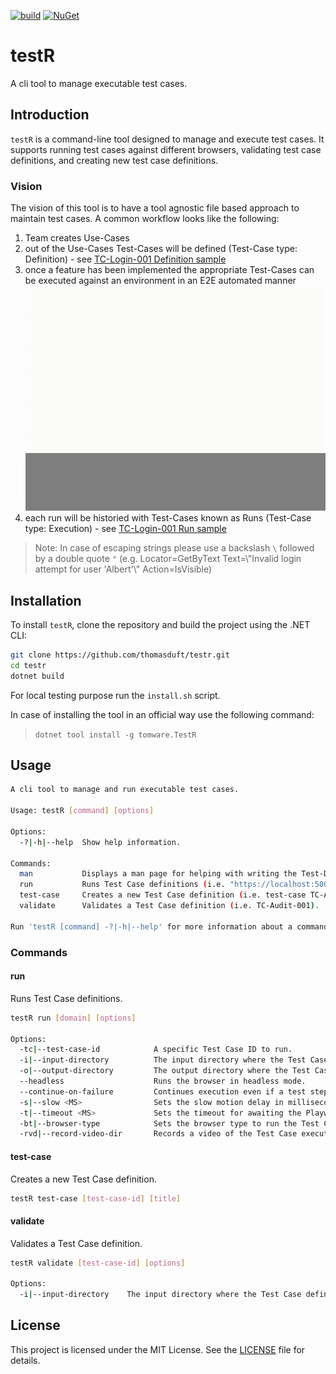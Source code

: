 [![build](https://github.com/thomasduft/testr/actions/workflows/build.yml/badge.svg)](https://github.com/thomasduft/testr/actions/workflows/build.yml) [![NuGet](https://img.shields.io/nuget/vpre/tomware.TestR.svg)](https://www.nuget.org/packages/tomware.TestR)


# testR

A cli tool to manage executable test cases.

## Introduction

`testR` is a command-line tool designed to manage and execute test cases. It supports running test cases against different browsers, validating test case definitions, and creating new test case definitions.

### Vision

The vision of this tool is to have a tool agnostic file based approach to maintain test cases. A common workflow looks like the following:

1. Team creates Use-Cases
2. out of the Use-Cases Test-Cases will be defined (Test-Case type: Definition) - see [TC-Login-001 Definition sample](samples/Definitions/localhost/TC-Login-001.md)
3. once a feature has been implemented the appropriate Test-Cases can be executed against an environment in an E2E automated manner
  ![Sample Run](TC-001-Login-Run.gif)
4. each run will be historied with Test-Cases known as Runs (Test-Case type: Execution) - see [TC-Login-001 Run sample](samples/Runs/localhost/TC-Login-001.md)

> Note: In case of escaping strings please use a backslash `\` followed by a double quote `"` (e.g. Locator=GetByText Text=\\"Invalid login attempt for user 'Albert'\\" Action=IsVisible)

## Installation

To install `testR`, clone the repository and build the project using the .NET CLI:

```sh
git clone https://github.com/thomasduft/testr.git
cd testr
dotnet build
```

For local testing purpose run the `install.sh` script.

In case of installing the tool in an official way use the following command:

> `dotnet tool install -g tomware.TestR`

## Usage

```bash
A cli tool to manage and run executable test cases.

Usage: testR [command] [options]

Options:
  -?|-h|--help  Show help information.

Commands:
  man           Displays a man page for helping with writing the Test-Data syntax within a Test Case.
  run           Runs Test Case definitions (i.e. "https://localhost:5001" -tc TC-Audit-001).
  test-case     Creates a new Test Case definition (i.e. test-case TC-Audit-001 "My TestCase Title").
  validate      Validates a Test Case definition (i.e. TC-Audit-001).

Run 'testR [command] -?|-h|--help' for more information about a command.
```

### Commands

#### run

Runs Test Case definitions.

```sh
testR run [domain] [options]

Options:
  -tc|--test-case-id            A specific Test Case ID to run.
  -i|--input-directory          The input directory where the Test Case definition is located. (default: .)
  -o|--output-directory         The output directory where the Test Case result will be stored. (default: .)
  --headless                    Runs the browser in headless mode.
  --continue-on-failure         Continues execution even if a test step fails.
  -s|--slow <MS>                Sets the slow motion delay in milliseconds.
  -t|--timeout <MS>             Sets the timeout for awaiting the Playwright Locator in milliseconds. (default: 30000)
  -bt|--browser-type            Sets the browser type to run the Test Case against (Chrome, Firefox, Webkit). (default: Chrome)
  -rvd|--record-video-dir       Records a video of the Test Case execution to the specified directory.
```

#### test-case

Creates a new Test Case definition.

```sh
testR test-case [test-case-id] [title]
```

#### validate

Validates a Test Case definition.

```sh
testR validate [test-case-id] [options]

Options:
  -i|--input-directory    The input directory where the Test Case definition is located. (default: .)
```

## License

This project is licensed under the MIT License. See the [LICENSE](LICENSE) file for details.